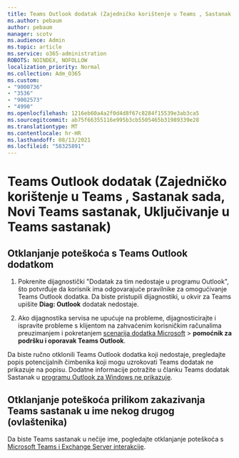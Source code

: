 ```yaml
---
title: Teams Outlook dodatak (Zajedničko korištenje u Teams , Sastanak sada, Novi Teams sastanak, Uključivanje u Teams sastanak)
ms.author: pebaum
author: pebaum
manager: scotv
ms.audience: Admin
ms.topic: article
ms.service: o365-administration
ROBOTS: NOINDEX, NOFOLLOW
localization_priority: Normal
ms.collection: Adm_O365
ms.custom:
- "9000736"
- "3536"
- "9002573"
- "4990"
ms.openlocfilehash: 1216eb60a4a2f0d4d8f67c8284f15539e3ab3ca5
ms.sourcegitcommit: ab75f66355116e995b3cb5505465b31989339e28
ms.translationtype: MT
ms.contentlocale: hr-HR
ms.lasthandoff: 08/13/2021
ms.locfileid: "58325891"
---
```

# <a name="teams-outlook-add-in-share-to-teams--meet-now-new-teams-meeting-join-teams-meeting"></a>Teams Outlook dodatak (Zajedničko korištenje u Teams , Sastanak sada, Novi Teams sastanak, Uključivanje u Teams sastanak)

## <a name="to-troubleshoot-a-missing-teams-outlook-add-in"></a>Otklanjanje poteškoća s Teams Outlook dodatkom

1. Pokrenite dijagnostički "Dodatak za tim nedostaje u programu Outlook", što potvrđuje da korisnik ima odgovarajuće pravilnike za omogućivanje Teams Outlook dodatka. Da biste pristupili dijagnostiki, u okvir za Teams upišite **Diag: Outlook** dodatak nedostaje.

1. Ako dijagnostika servisa ne upućuje na probleme, dijagnosticirajte i ispravite probleme s klijentom na zahvaćenim korisničkim računalima preuzimanjem i pokretanjem [scenarija dodatka Microsoft](https://aka.ms/SaRA-TeamsAddInScenario)  >  **pomoćnik za podršku i oporavak Teams Outlook**.

Da biste ručno otklonili Teams Outlook dodatka koji nedostaje, pregledajte popis potencijalnih čimbenika koji mogu uzrokovati Teams dodatak ne prikazuje na popisu. Dodatne informacije potražite u članku Teams dodatak Sastanak u [programu Outlook za Windows ne prikazuje](https://docs.microsoft.com/microsoftteams/teams-add-in-for-outlook#teams-meeting-add-in-in-outlook-for-windows-does-not-show).

## <a name="to-troubleshoot-scheduling-a-teams-meeting-on-behalf-of-someone-else-delegate"></a>Otklanjanje poteškoća prilikom zakazivanja Teams sastanak u ime nekog drugog (ovlaštenika)

Da biste Teams sastanak u nečije ime, pogledajte otklanjanje poteškoća s [Microsoft Teams i Exchange Server interakcije](https://docs.microsoft.com/microsoftteams/troubleshoot/known-issues/teams-exchange-interaction-issue).
